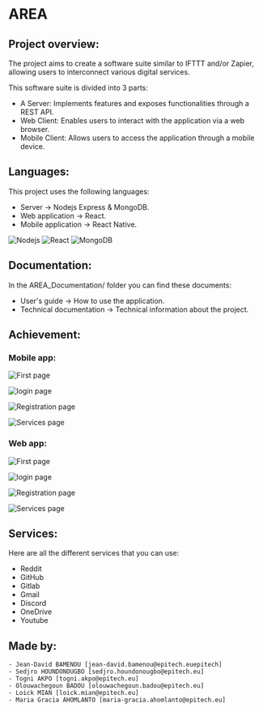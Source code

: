 # AREA

## Project overview:

The project aims to create a software suite similar to IFTTT and/or Zapier, allowing users to interconnect various digital services.

 This software suite is divided into 3 parts:

  - A Server: Implements features and exposes functionalities through a REST API.
  - Web Client: Enables users to interact with the application via a web browser.
  - Mobile Client: Allows users to access the application through a mobile device.

## Languages:

This project uses the following languages:

  - Server → Nodejs Express & MongoDB.
  - Web application → React.
  - Mobile application → React Native.

![Nodejs](NodeJS-removebg-preview.png)
![React](React.jpeg)
![MongoDB](Mongo%20db.jpeg)


## Documentation:

In the AREA_Documentation/ folder you can find these documents:

  - User's guide → How to use the application.
  - Technical documentation → Technical information about the project.

## Achievement:

### Mobile app:

![First page](mobile1.jpeg)

![login page](mobile2.jpeg)

![Registration page](mobile3.jpeg)

![Services page](mobile4.jpeg)

### Web app:

![First page](web1.jpeg)

![login page](web2.jpeg)

![Registration page](web3.jpeg)

![Services page](web4.jpeg)

## Services:

Here are all the different services that you can use:

  - Reddit
  - GitHub
  - Gitlab
  - Gmail
  - Discord
  - OneDrive
  - Youtube


## Made by:

    - Jean-David BAMENOU [jean-david.bamenou@epitech.euepitech]
    - Sedjro HOUNDONOUGBO [sedjro.houndonougbo@epitech.eu]
    - Togni AKPO [togni.akpo@epitech.eu]
    - Olouwachegoun BADOU [olouwachegoun.badou@epitech.eu]
    - Loick MIAN [loick.mian@epitech.eu]
    - Maria Gracia AHOMLANTO [maria-gracia.ahomlanto@epitech.eu]